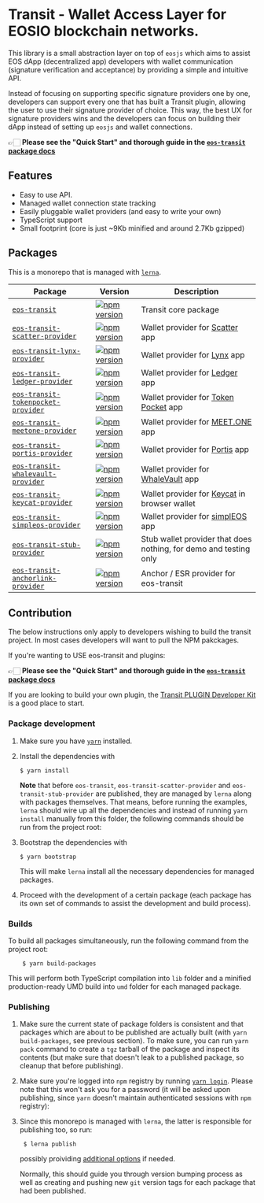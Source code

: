 # Transit - Wallet Access Layer for EOSIO blockchain networks.

This library is a small abstraction layer on top of `eosjs` which aims to assist EOS dApp (decentralized app) developers with wallet communication (signature verification and acceptance) by providing a simple and intuitive API.

Instead of focusing on supporting specific signature providers one by one, developers can support every one that has built a Transit plugin, allowing the user to use their signature provider of choice. This way, the best UX for signature providers wins and the developers can focus on building their dApp instead of setting up `eosjs` and wallet connections.

👉🏻 **Please see the "Quick Start" and thorough guide in the [`eos-transit` package docs](packages/eos-transit)**


## Features

- Easy to use API.
- Managed wallet connection state tracking
- Easily pluggable wallet providers (and easy to write your own)
- TypeScript support
- Small footprint (core is just ~9Kb minified and around 2.7Kb gzipped)


## Packages

This is a monorepo that is managed with [`lerna`](https://github.com/lerna/lerna).  


| Package                                                                         | Version | Description                       |
|---------------------------------------------------------------------------------|---------|-----------------------------------|
| [`eos-transit`](packages/eos-transit)                                           | [![npm version](https://badge.fury.io/js/eos-transit.svg)](https://badge.fury.io/js/eos-transit)   | Transit core package                |
| [`eos-transit-scatter-provider`](packages/eos-transit-scatter-provider)         | [![npm version](https://badge.fury.io/js/eos-transit-scatter-provider.svg)](https://badge.fury.io/js/eos-transit-scatter-provider)   | Wallet provider for [Scatter](https://get-scatter.com/) app |
| [`eos-transit-lynx-provider`](packages/eos-transit-lynx-provider)               | [![npm version](https://badge.fury.io/js/eos-transit-lynx-provider.svg)](https://badge.fury.io/js/eos-transit-lynx-provider)   | Wallet provider for [Lynx](https://eoslynx.com/) app |
| [`eos-transit-ledger-provider`](packages/eos-transit-ledger-provider)           | [![npm version](https://badge.fury.io/js/eos-transit-ledger-provider.svg)](https://badge.fury.io/js/eos-transit-ledger-provider)   | Wallet provider for [Ledger](https://www.ledger.com/) app |
| [`eos-transit-tokenpocket-provider`](packages/eos-transit-tokenpocket-provider) | [![npm version](https://badge.fury.io/js/eos-transit-tokenpocket-provider.svg)](https://badge.fury.io/js/eos-transit-tokenpocket-provider)   | Wallet provider for [Token Pocket](https://www.tokenpocket.pro/) app |
| [`eos-transit-meetone-provider`](packages/eos-transit-meetone-provider) | [![npm version](https://badge.fury.io/js/eos-transit-meetone-provider.svg)](https://badge.fury.io/js/eos-transit-meetone-provider)   | Wallet provider for [MEET.ONE](https://meet.one/) app |
| [`eos-transit-portis-provider`](packages/eos-transit-portis-provider) | [![npm version](https://badge.fury.io/js/eos-transit-portis-provider.svg)](https://badge.fury.io/js/eos-transit-portis-provider)   | Wallet provider for [Portis](https://www.portis.io) app |
| [`eos-transit-whalevault-provider`](packages/eos-transit-whalevault-provider) | [![npm version](https://badge.fury.io/js/eos-transit-whalevault-provider.svg)](https://badge.fury.io/js/eos-transit-portis-provider)   | Wallet provider for [WhaleVault](https://github.com/alexpmorris/WhaleVault) app |
| [`eos-transit-keycat-provider`](packages/eos-transit-keycat-provider) | [![npm version](https://badge.fury.io/js/eos-transit-keycat-provider.svg)](https://badge.fury.io/js/eos-transit-keycat-provider)   | Wallet provider for [Keycat](https://github.com/EOSDAQ/keycat) in browser wallet |
| [`eos-transit-simpleos-provider`](packages/eos-transit-simpleos-provider) | [![npm version](https://badge.fury.io/js/eos-transit-simpleos-provider.svg)](https://badge.fury.io/js/eos-transit-simpleos-provider)   | Wallet provider for [simplEOS](https://eosrio.io/simpleos/) app |
| [`eos-transit-stub-provider`](packages/eos-transit-stub-provider)               | [![npm version](https://badge.fury.io/js/eos-transit-stub-provider.svg)](https://badge.fury.io/js/eos-transit-stub-provider)   | Stub wallet provider that does nothing, for demo and testing only |
| [`eos-transit-anchorlink-provider`](packages/eos-transit-anchorlink-provider)               | [![npm version](https://badge.fury.io/js/eos-transit-anchorlink-provider.svg)](https://badge.fury.io/js/eos-transit-anchorlink-provider)   | Anchor / ESR provider for eos-transit |

## Contribution

The below instructions only apply to developers wishing to build the transit project. In most cases developers will want to pull the NPM pakckages. 

If you're wanting to USE eos-transit and plugins:

 👉🏻 **Please see the "Quick Start" and thorough guide in the [`eos-transit` package docs](packages/eos-transit)**

If you are looking to build your own plugin, the [Transit PLUGIN Developer Kit](/eosnewyork/eos-transit/tree/master/plugin-dev/transit-dev-simple) is a good place to start. 

### Package development

1.  Make sure you have [`yarn`](https://yarnpkg.com) installed.

2.  Install the dependencies with

        $ yarn install
   
    **Note** that before `eos-transit`, `eos-transit-scatter-provider` and `eos-transit-stub-provider` are published, they are managed by `lerna` along with packages themselves. That means, before running the examples, `lerna` should wire up all the dependencies and instead of running `yarn install` manually from this folder, the following commands should be run from the project root:

3.  Bootstrap the dependencies with

        $ yarn bootstrap

    This will make `lerna` install all the necessary dependencies for managed packages.

4.  Proceed with the development of a certain package (each package has its own set of commands to assist the development and build process).


### Builds

To build all packages simultaneously, run the following command from the project root:

        $ yarn build-packages

This will perform both TypeScript compilation into `lib` folder and a minified production-ready UMD build into `umd` folder for each managed package.


### Publishing

1. Make sure the current state of package folders is consistent and that packages which are about to be published are actually built (with `yarn build-packages`, see previous section). To make sure, you can run `yarn pack` command to create a `tgz` tarball of the package and inspect its contents (but make sure that doesn't leak to a published package, so cleanup that before publishing).

2. Make sure you're logged into `npm` registry by running [`yarn login`](https://yarnpkg.com/lang/en/docs/cli/login/). Please note that this won't ask you for a password (it will be asked upon publishing, since `yarn` doesn't maintain authenticated sessions with `npm` registry):

3. Since this monorepo is managed with `lerna`, the latter is responsible for publishing too, so run:

        $ lerna publish

    possibly proividing [additional options](https://github.com/lerna/lerna/tree/master/commands/publish) if needed.

    Normally, this should guide you through version bumping process as well as creating and pushing new `git` version tags for each package that had been published.
